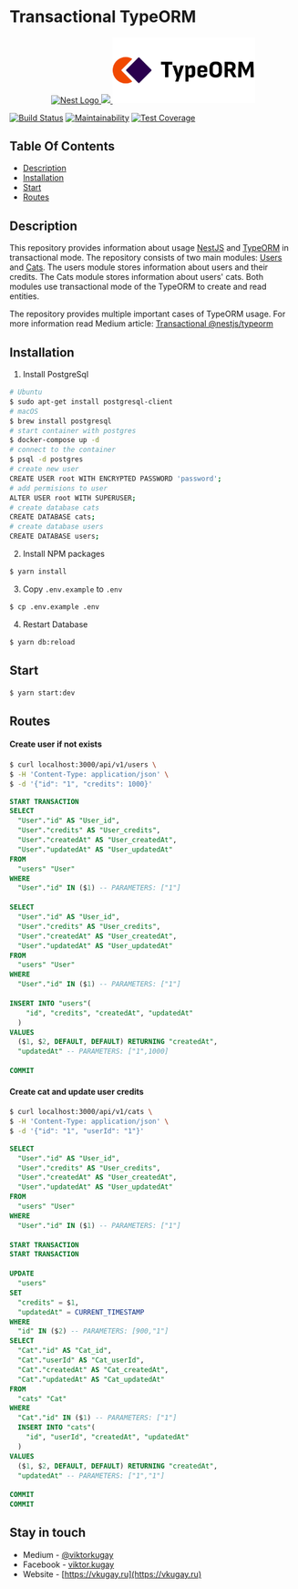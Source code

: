 # Transactional TypeORM

<p align="center">
  <a href="http://nestjs.com/" target="blank">
    <img src="https://nestjs.com/img/logo-small.svg" width="120" alt="Nest Logo" />
   </a>
  <a href="https://www.postgresql.org/">
    <img src="https://upload.wikimedia.org/wikipedia/commons/2/29/Postgresql_elephant.svg" width="120">
  </a>
   <a href="http://typeorm.io/">
    <img src="https://github.com/typeorm/typeorm/raw/master/resources/logo_big.png" width="250">
  </a>
</p>

[![Build Status](https://app.travis-ci.com/ViktorKugay/medium-transactional-typeorm.svg?branch=main)](https://app.travis-ci.com/ViktorKugay/medium-transactional-typeorm)
[![Maintainability](https://api.codeclimate.com/v1/badges/8c8184fda716aca2e7d6/maintainability)](https://codeclimate.com/github/ViktorKugay/medium-transactional-typeorm/maintainability)
[![Test Coverage](https://api.codeclimate.com/v1/badges/8c8184fda716aca2e7d6/test_coverage)](https://codeclimate.com/github/ViktorKugay/medium-transactional-typeorm/test_coverage)

## Table Of Contents

- [Description](#Description)
- [Installation](#installation)
- [Start](#start)
- [Routes](#routes)

## Description

This repository provides information about usage [NestJS](https://github.com/nestjs/nest) and [TypeORM](https://github.com/typeorm/typeorm) in transactional mode. The repository consists of two main modules: [Users](https://github.com/ViktorKugay/medium-transactional-typeorm/tree/main/src/users) and [Cats](https://github.com/ViktorKugay/medium-transactional-typeorm/tree/main/src/cats). The users module stores information about users and their credits. The Cats module stores information about users' cats. Both modules use transactional mode of the TypeORM to create and read entities.

The repository provides multiple important cases of TypeORM usage. For more information read Medium article: [Transactional @nestjs/typeorm](#)

## Installation

1. Install PostgreSql

```bash
# Ubuntu
$ sudo apt-get install postgresql-client
# macOS
$ brew install postgresql
# start container with postgres
$ docker-compose up -d
# connect to the container
$ psql -d postgres
# create new user
CREATE USER root WITH ENCRYPTED PASSWORD 'password';
# add permisions to user
ALTER USER root WITH SUPERUSER;
# create database cats
CREATE DATABASE cats;
# create database users
CREATE DATABASE users;
```

2. Install NPM packages

```bash
$ yarn install
```

3. Copy `.env.example` to `.env`

```bash
$ cp .env.example .env
```

4. Restart Database 

```bash
$ yarn db:reload
```

## Start

```bash
$ yarn start:dev
```

## Routes

#### Create user if not exists

```bash
$ curl localhost:3000/api/v1/users \
$ -H 'Content-Type: application/json' \
$ -d '{"id": "1", "credits": 1000}'
```

```sql
START TRANSACTION
SELECT 
  "User"."id" AS "User_id", 
  "User"."credits" AS "User_credits", 
  "User"."createdAt" AS "User_createdAt", 
  "User"."updatedAt" AS "User_updatedAt" 
FROM 
  "users" "User"
WHERE 
  "User"."id" IN ($1) -- PARAMETERS: ["1"]

SELECT 
  "User"."id" AS "User_id", 
  "User"."credits" AS "User_credits", 
  "User"."createdAt" AS "User_createdAt", 
  "User"."updatedAt" AS "User_updatedAt" 
FROM 
  "users" "User" 
WHERE 
  "User"."id" IN ($1) -- PARAMETERS: ["1"]

INSERT INTO "users"(
    "id", "credits", "createdAt", "updatedAt"
  ) 
VALUES 
  ($1, $2, DEFAULT, DEFAULT) RETURNING "createdAt", 
  "updatedAt" -- PARAMETERS: ["1",1000]

COMMIT
```

#### Create cat and update user credits

```bash
$ curl localhost:3000/api/v1/cats \
$ -H 'Content-Type: application/json' \
$ -d '{"id": "1", "userId": "1"}'
```

```sql
SELECT 
  "User"."id" AS "User_id", 
  "User"."credits" AS "User_credits", 
  "User"."createdAt" AS "User_createdAt", 
  "User"."updatedAt" AS "User_updatedAt" 
FROM 
  "users" "User" 
WHERE 
  "User"."id" IN ($1) -- PARAMETERS: ["1"]

START TRANSACTION 
START TRANSACTION 

UPDATE 
  "users" 
SET 
  "credits" = $1, 
  "updatedAt" = CURRENT_TIMESTAMP 
WHERE 
  "id" IN ($2) -- PARAMETERS: [900,"1"]
SELECT 
  "Cat"."id" AS "Cat_id", 
  "Cat"."userId" AS "Cat_userId", 
  "Cat"."createdAt" AS "Cat_createdAt", 
  "Cat"."updatedAt" AS "Cat_updatedAt" 
FROM 
  "cats" "Cat" 
WHERE 
  "Cat"."id" IN ($1) -- PARAMETERS: ["1"]
  INSERT INTO "cats"(
    "id", "userId", "createdAt", "updatedAt"
  ) 
VALUES 
  ($1, $2, DEFAULT, DEFAULT) RETURNING "createdAt", 
  "updatedAt" -- PARAMETERS: ["1","1"]

COMMIT 
COMMIT
```

## Stay in touch

- Medium - [@viktorkugay](https://medium.com/@viktorkugay)
- Facebook - [viktor.kugay](https://www.facebook.com/viktor.kugay)
- Website - [https://vkugay.ru](https://vkugay.ru)